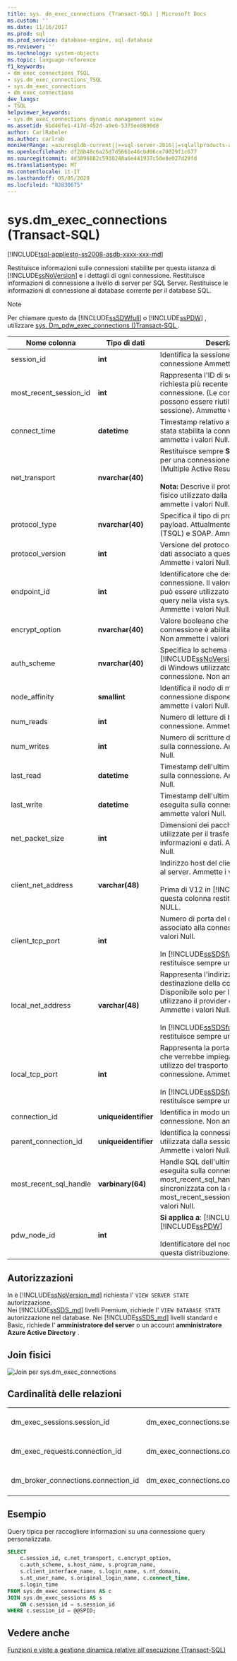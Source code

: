 ```yaml
---
title: sys. dm_exec_connections (Transact-SQL) | Microsoft Docs
ms.custom: ''
ms.date: 11/16/2017
ms.prod: sql
ms.prod_service: database-engine, sql-database
ms.reviewer: ''
ms.technology: system-objects
ms.topic: language-reference
f1_keywords:
- dm_exec_connections_TSQL
- sys.dm_exec_connections_TSQL
- sys.dm_exec_connections
- dm_exec_connections
dev_langs:
- TSQL
helpviewer_keywords:
- sys.dm_exec_connections dynamic management view
ms.assetid: 6bd46fe1-417d-452d-a9e6-5375ee8690d8
author: CarlRabeler
ms.author: carlrab
monikerRange: =azuresqldb-current||>=sql-server-2016||=sqlallproducts-allversions||>=sql-server-linux-2017||=azuresqldb-mi-current
ms.openlocfilehash: df28b48c6a25d7d5661e46cbd06ce70029f1c677
ms.sourcegitcommit: 4d3896882c5930248a6e441937c50e8e027d29fd
ms.translationtype: MT
ms.contentlocale: it-IT
ms.lasthandoff: 05/05/2020
ms.locfileid: "82830675"
---
```

# <a name="sysdm_exec_connections-transact-sql"></a>sys.dm_exec_connections (Transact-SQL)
[!INCLUDE[tsql-appliesto-ss2008-asdb-xxxx-xxx-md](../../includes/tsql-appliesto-ss2008-asdb-xxxx-xxx-md.md)]

  Restituisce informazioni sulle connessioni stabilite per questa istanza di [!INCLUDE[ssNoVersion](../../includes/ssnoversion-md.md)] e i dettagli di ogni connessione. Restituisce informazioni di connessione a livello di server per SQL Server. Restituisce le informazioni di connessione al database corrente per il database SQL.  
  
> [!NOTE]
> Per chiamare questo da [!INCLUDE[ssSDWfull](../../includes/sssdwfull-md.md)] o [!INCLUDE[ssPDW](../../includes/sspdw-md.md)] , utilizzare [sys. Dm_pdw_exec_connections &#40;&#41;Transact-SQL ](../../relational-databases/system-dynamic-management-views/sys-dm-pdw-exec-connections-transact-sql.md).  
  
|Nome colonna|Tipo di dati|Descrizione|  
|-----------------|---------------|-----------------|  
|session_id|**int**|Identifica la sessione associata alla connessione Ammette i valori Null.|  
|most_recent_session_id|**int**|Rappresenta l'ID di sessione della richiesta più recente associata alla connessione. (Le connessioni SOAP possono essere riutilizzate da un'altra sessione). Ammette valori null.|  
|connect_time|**datetime**|Timestamp relativo al momento in cui è stata stabilita la connessione. Non ammette i valori Null.|  
|net_transport|**nvarchar(40)**|Restituisce sempre **Session** quando per una connessione è abilitato MARS (Multiple Active Result Sets).<br /><br /> **Nota:** Descrive il protocollo di trasporto fisico utilizzato dalla connessione. Non ammette i valori Null.|  
|protocol_type|**nvarchar(40)**|Specifica il tipo di protocollo del payload. Attualmente distingue tra TDS (TSQL) e SOAP. Ammette i valori Null.|  
|protocol_version|**int**|Versione del protocollo di accesso ai dati associato a questa connessione. Ammette i valori Null.|  
|endpoint_id|**int**|Identificatore che descrive il tipo di connessione. Il valore di endpoint_id può essere utilizzato per eseguire query nella vista sys.endpoints. Ammette i valori Null.|  
|encrypt_option|**nvarchar(40)**|Valore booleano che specifica se per la connessione è abilitata la crittografia. Non ammette i valori Null.|  
|auth_scheme|**nvarchar(40)**|Specifica lo schema di [!INCLUDE[ssNoVersion](../../includes/ssnoversion-md.md)]/Autenticazione di Windows utilizzato con questa connessione. Non ammette i valori Null.|  
|node_affinity|**smallint**|Identifica il nodo di memoria con cui la connessione dispone di affinità. Non ammette i valori Null.|  
|num_reads|**int**|Numero di letture di byte eseguite sulla connessione. Ammette i valori Null.|  
|num_writes|**int**|Numero di scritture di byte eseguite sulla connessione. Ammette i valori Null.|  
|last_read|**datetime**|Timestamp dell'ultima lettura eseguita sulla connessione. Ammette i valori Null.|  
|last_write|**datetime**|Timestamp dell'ultima scrittura eseguita sulla connessione. Non ammette valori Null.|  
|net_packet_size|**int**|Dimensioni dei pacchetti di rete utilizzate per il trasferimento di informazioni e dati. Ammette i valori Null.|  
|client_net_address|**varchar(48)**|Indirizzo host del client che si connette al server. Ammette i valori Null.<br /><br /> Prima di V12 in [!INCLUDE[ssSDSfull](../../includes/sssdsfull-md.md)], questa colonna restituisce sempre NULL.|  
|client_tcp_port|**int**|Numero di porta del computer client associato alla connessione. Ammette i valori Null.<br /><br /> In [!INCLUDE[ssSDSfull](../../includes/sssdsfull-md.md)] questa colonna restituisce sempre un valore NULL.|  
|local_net_address|**varchar(48)**|Rappresenta l'indirizzo IP del server di destinazione della connessione. Disponibile solo per le connessioni che utilizzano il provider del trasporto TCP. Ammette i valori Null.<br /><br /> In [!INCLUDE[ssSDSfull](../../includes/sssdsfull-md.md)] questa colonna restituisce sempre un valore NULL.|  
|local_tcp_port|**int**|Rappresenta la porta TCP del server che verrebbe impiegata in caso di utilizzo del trasporto TCP per la connessione. Ammette i valori Null.<br /><br /> In [!INCLUDE[ssSDSfull](../../includes/sssdsfull-md.md)] questa colonna restituisce sempre un valore NULL.|  
|connection_id|**uniqueidentifier**|Identifica in modo univoco ogni connessione. Non ammette i valori Null.|  
|parent_connection_id|**uniqueidentifier**|Identifica la connessione primaria utilizzata dalla sessione MARS. Ammette i valori Null.|  
|most_recent_sql_handle|**varbinary(64)**|Handle SQL dell'ultima richiesta eseguita sulla connessione. La colonna most_recent_sql_handle è sempre sincronizzata con la colonna most_recent_session_id. Ammette i valori Null.|  
|pdw_node_id|**int**|**Si applica a**: [!INCLUDE[ssSDWfull](../../includes/sssdwfull-md.md)] ,[!INCLUDE[ssPDW](../../includes/sspdw-md.md)]<br /><br /> Identificatore del nodo su cui si trova questa distribuzione.|  
  
## <a name="permissions"></a>Autorizzazioni

In è [!INCLUDE[ssNoVersion_md](../../includes/ssnoversion-md.md)] richiesta l' `VIEW SERVER STATE` autorizzazione.   
Nei [!INCLUDE[ssSDS_md](../../includes/sssds-md.md)] livelli Premium, richiede l' `VIEW DATABASE STATE` autorizzazione nel database. Nei [!INCLUDE[ssSDS_md](../../includes/sssds-md.md)] livelli standard e Basic, richiede l' **amministratore del server** o un account **amministratore Azure Active Directory** .   

## <a name="physical-joins"></a>Join fisici  
 ![Join per sys.dm_exec_connections](../../relational-databases/system-dynamic-management-views/media/join-dm-exec-connections-1.gif "Join per sys.dm_exec_connections")  
  
## <a name="relationship-cardinalities"></a>Cardinalità delle relazioni  
  
||||  
|-|-|-|  
|dm_exec_sessions.session_id|dm_exec_connections.session_id|Uno-a-uno|  
|dm_exec_requests.connection_id|dm_exec_connections.connection_id|Molti-a-uno|  
|dm_broker_connections.connection_id|dm_exec_connections.connection_id|Uno-a-uno|  
  
## <a name="examples"></a>Esempio  
 Query tipica per raccogliere informazioni su una connessione query personalizzata.  
  
```sql  
SELECT   
    c.session_id, c.net_transport, c.encrypt_option,   
    c.auth_scheme, s.host_name, s.program_name,   
    s.client_interface_name, s.login_name, s.nt_domain,   
    s.nt_user_name, s.original_login_name, c.connect_time,   
    s.login_time   
FROM sys.dm_exec_connections AS c  
JOIN sys.dm_exec_sessions AS s  
    ON c.session_id = s.session_id  
WHERE c.session_id = @@SPID;  
```  
  
## <a name="see-also"></a>Vedere anche  

 [Funzioni e viste a gestione dinamica relative all'esecuzione &#40;Transact-SQL&#41;](../../relational-databases/system-dynamic-management-views/execution-related-dynamic-management-views-and-functions-transact-sql.md)  
  
  



